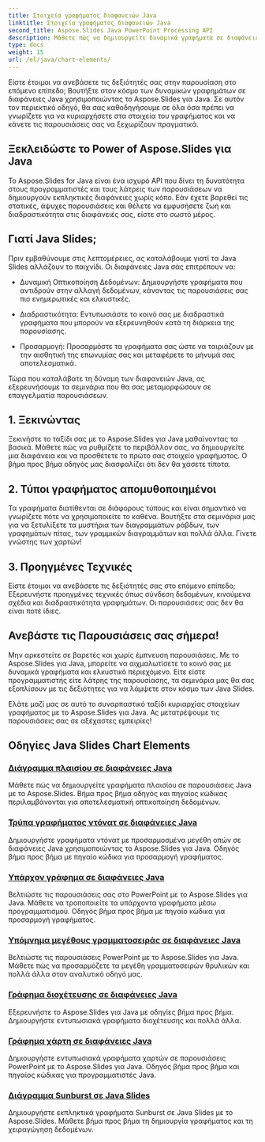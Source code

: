 ```yaml
---
title: Στοιχεία γραφήματος διαφανειών Java
linktitle: Στοιχεία γραφήματος διαφανειών Java
second_title: Aspose.Slides Java PowerPoint Processing API
description: Μάθετε πώς να δημιουργείτε δυναμικά γραφήματα σε διαφάνειες Java χρησιμοποιώντας το Aspose.Slides για Java με τα αναλυτικά μας σεμινάρια. Αυξήστε τις δεξιότητες παρουσίασής σας σήμερα!
type: docs
weight: 15
url: /el/java/chart-elements/
---
```


Είστε έτοιμοι να ανεβάσετε τις δεξιότητές σας στην παρουσίαση στο επόμενο επίπεδο; Βουτήξτε στον κόσμο των δυναμικών γραφημάτων σε διαφάνειες Java χρησιμοποιώντας το Aspose.Slides για Java. Σε αυτόν τον περιεκτικό οδηγό, θα σας καθοδηγήσουμε σε όλα όσα πρέπει να γνωρίζετε για να κυριαρχήσετε στα στοιχεία του γραφήματος και να κάνετε τις παρουσιάσεις σας να ξεχωρίζουν πραγματικά.

## Ξεκλειδώστε το Power of Aspose.Slides για Java

Το Aspose.Slides for Java είναι ένα ισχυρό API που δίνει τη δυνατότητα στους προγραμματιστές και τους λάτρεις των παρουσιάσεων να δημιουργούν εκπληκτικές διαφάνειες χωρίς κόπο. Εάν έχετε βαρεθεί τις στατικές, άψυχες παρουσιάσεις και θέλετε να εμφυσήσετε ζωή και διαδραστικότητα στις διαφάνειές σας, είστε στο σωστό μέρος.

## Γιατί Java Slides;

Πριν εμβαθύνουμε στις λεπτομέρειες, ας καταλάβουμε γιατί τα Java Slides αλλάζουν το παιχνίδι. Οι διαφάνειες Java σάς επιτρέπουν να:

- Δυναμική Οπτικοποίηση Δεδομένων: Δημιουργήστε γραφήματα που αντιδρούν στην αλλαγή δεδομένων, κάνοντας τις παρουσιάσεις σας πιο ενημερωτικές και ελκυστικές.

- Διαδραστικότητα: Εντυπωσιάστε το κοινό σας με διαδραστικά γραφήματα που μπορούν να εξερευνηθούν κατά τη διάρκεια της παρουσίασης.

- Προσαρμογή: Προσαρμόστε τα γραφήματα σας ώστε να ταιριάζουν με την αισθητική της επωνυμίας σας και μεταφέρετε το μήνυμά σας αποτελεσματικά.

Τώρα που καταλάβατε τη δύναμη των διαφανειών Java, ας εξερευνήσουμε τα σεμινάρια που θα σας μεταμορφώσουν σε επαγγελματία παρουσιάσεων.

## 1. Ξεκινώντας

Ξεκινήστε το ταξίδι σας με το Aspose.Slides για Java μαθαίνοντας τα βασικά. Μάθετε πώς να ρυθμίζετε το περιβάλλον σας, να δημιουργείτε μια διαφάνεια και να προσθέτετε το πρώτο σας στοιχείο γραφήματος. Ο βήμα προς βήμα οδηγός μας διασφαλίζει ότι δεν θα χάσετε τίποτα.

## 2. Τύποι γραφήματος απομυθοποιημένοι

Τα γραφήματα διατίθενται σε διάφορους τύπους και είναι σημαντικό να γνωρίζετε πότε να χρησιμοποιείτε το καθένα. Βουτήξτε στα σεμινάρια μας για να ξετυλίξετε τα μυστήρια των διαγραμμάτων ράβδων, των γραφημάτων πίτας, των γραμμικών διαγραμμάτων και πολλά άλλα. Γίνετε γνώστης των χαρτών!

## 3. Προηγμένες Τεχνικές

Είστε έτοιμοι να ανεβάσετε τις δεξιότητές σας στο επόμενο επίπεδο; Εξερευνήστε προηγμένες τεχνικές όπως σύνδεση δεδομένων, κινούμενα σχέδια και διαδραστικότητα γραφημάτων. Οι παρουσιάσεις σας δεν θα είναι ποτέ ίδιες.

## Ανεβάστε τις Παρουσιάσεις σας σήμερα!

Μην αρκεστείτε σε βαρετές και χωρίς έμπνευση παρουσιάσεις. Με το Aspose.Slides για Java, μπορείτε να αιχμαλωτίσετε το κοινό σας με δυναμικά γραφήματα και ελκυστικό περιεχόμενο. Είτε είστε προγραμματιστής είτε λάτρης της παρουσίασης, τα σεμινάρια μας θα σας εξοπλίσουν με τις δεξιότητες για να λάμψετε στον κόσμο των Java Slides.

Ελάτε μαζί μας σε αυτό το συναρπαστικό ταξίδι κυριαρχίας στοιχείων γραφήματος με το Aspose.Slides για Java. Ας μετατρέψουμε τις παρουσιάσεις σας σε αξέχαστες εμπειρίες!
## Οδηγίες Java Slides Chart Elements
### [Διάγραμμα πλαισίου σε διαφάνειες Java](./box-chart-java-slides/)
Μάθετε πώς να δημιουργείτε γραφήματα πλαισίου σε παρουσιάσεις Java με το Aspose.Slides. Βήμα προς βήμα οδηγός και πηγαίος κώδικας περιλαμβάνονται για αποτελεσματική οπτικοποίηση δεδομένων.
### [Τρύπα γραφήματος ντόνατ σε διαφάνειες Java](./doughnut-chart-hole-java-slides/)
Δημιουργήστε γραφήματα ντόνατ με προσαρμοσμένα μεγέθη οπών σε διαφάνειες Java χρησιμοποιώντας το Aspose.Slides για Java. Οδηγός βήμα προς βήμα με πηγαίο κώδικα για προσαρμογή γραφήματος.
### [Υπάρχον γράφημα σε διαφάνειες Java](./existing-chart-java-slides/)
Βελτιώστε τις παρουσιάσεις σας στο PowerPoint με το Aspose.Slides για Java. Μάθετε να τροποποιείτε τα υπάρχοντα γραφήματα μέσω προγραμματισμού. Οδηγός βήμα προς βήμα με πηγαίο κώδικα για προσαρμογή γραφήματος.
### [Υπόμνημα μεγέθους γραμματοσειράς σε διαφάνειες Java](./font-size-legend-java-slides/)
Βελτιώστε τις παρουσιάσεις PowerPoint με το Aspose.Slides για Java. Μάθετε πώς να προσαρμόζετε τα μεγέθη γραμματοσειρών θρυλικών και πολλά άλλα στον αναλυτικό οδηγό μας.
### [Γράφημα διοχέτευσης σε διαφάνειες Java](./funnel-chart-java-slides/)
Εξερευνήστε το Aspose.Slides για Java με οδηγίες βήμα προς βήμα. Δημιουργήστε εντυπωσιακά γραφήματα διοχέτευσης και πολλά άλλα.
### [Γράφημα χάρτη σε διαφάνειες Java](./map-chart-java-slides/)
Δημιουργήστε εντυπωσιακά γραφήματα χαρτών σε παρουσιάσεις PowerPoint με το Aspose.Slides για Java. Οδηγός βήμα προς βήμα και πηγαίος κώδικας για προγραμματιστές Java.
### [Διάγραμμα Sunburst σε Java Slides](./sunburst-chart-java-slides/)
Δημιουργήστε εκπληκτικά γραφήματα Sunburst σε Java Slides με το Aspose.Slides. Μάθετε βήμα προς βήμα τη δημιουργία γραφήματος και τη χειραγώγηση δεδομένων.